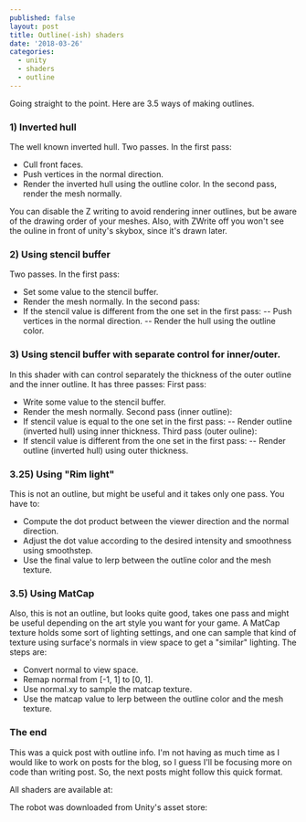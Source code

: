 ```yaml
---
published: false
layout: post
title: Outline(-ish) shaders
date: '2018-03-26'
categories:
  - unity
  - shaders
  - outline
---
```


Going straight to the point. Here are 3.5 ways of making outlines.

### 1) Inverted hull

The well known inverted hull. Two passes. In the first pass:
- Cull front faces.
- Push vertices in the normal direction.
- Render the inverted hull using the outline color.
In the second pass, render the mesh normally.

You can disable the Z writing to avoid rendering inner outlines, but be aware of the drawing order of your meshes. Also, with ZWrite off you won't see the ouline in front of unity's skybox, since it's drawn later.

### 2) Using stencil buffer

Two passes. In the first pass:
- Set some value to the stencil buffer.
- Render the mesh normally.
In the second pass:
- If the stencil value is different from the one set in the first pass:
-- Push vertices in the normal direction.
-- Render the hull using the outline color. 

### 3) Using stencil buffer with separate control for inner/outer.

In this shader with can control separately the thickness of the outer outline and the inner outline. It has three passes:
First pass:
- Write some value to the stencil buffer.
- Render the mesh normally.
Second pass (inner outline):
- If stencil value is equal to the one set in the first pass:
-- Render outline (inverted hull) using inner thickness.
Third pass (outer ouline):
- If stencil value is different from the one set in the first pass:
-- Render outline (inverted hull) using outer thickness.

### 3.25) Using "Rim light" 

This is not an outline, but might be useful and it takes only one pass. You have to: 
- Compute the dot product between the viewer direction and the normal direction.
- Adjust the dot value according to the desired intensity and smoothness using smoothstep.  
- Use the final value to lerp between the outline color and the mesh texture.

### 3.5) Using MatCap
 
Also, this is not an outline, but looks quite good, takes one pass and might be useful depending on the art style you want for your game.
A MatCap texture holds some sort of lighting settings, and one can sample that kind of texture using surface's normals in view space to get a "similar" lighting.
The steps are: 
- Convert normal to view space.
- Remap normal from [-1, 1] to [0, 1].
- Use normal.xy to sample the matcap texture.
- Use the matcap value to lerp between the outline color and the mesh texture.

### The end

This was a quick post with outline info. I'm not having as much time as I would like to work on posts for the blog, so I guess I'll be focusing more on code than writing post. So, the next posts might follow this quick format.

All shaders are available at:

The robot was downloaded from Unity's asset store: 
